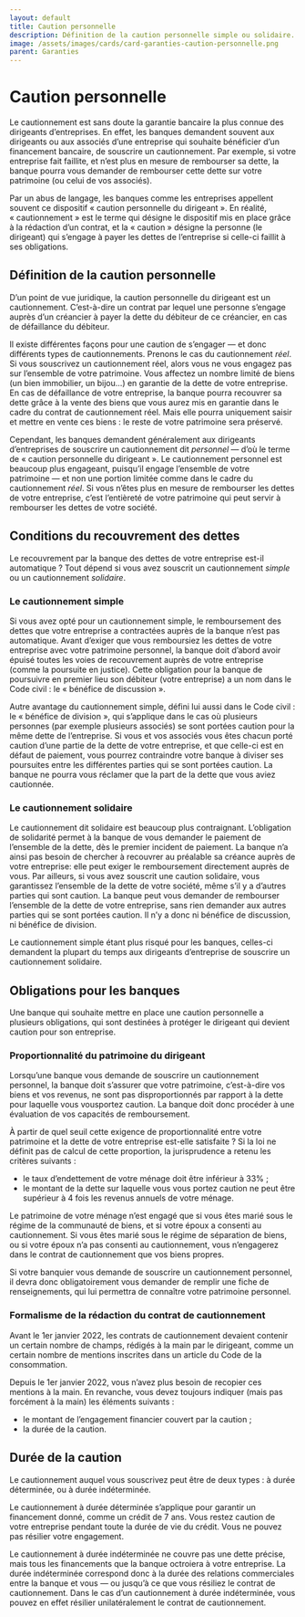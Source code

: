 ```yaml
---
layout: default
title: Caution personnelle
description: Définition de la caution personnelle simple ou solidaire.
image: /assets/images/cards/card-garanties-caution-personnelle.png
parent: Garanties
---
```


# Caution personnelle

Le cautionnement est sans doute la garantie bancaire la plus connue des dirigeants d’entreprises. En effet, les banques demandent souvent aux dirigeants ou aux associés d’une entreprise qui souhaite bénéficier d’un financement bancaire, de souscrire un cautionnement. Par exemple, si votre entreprise fait faillite, et n’est plus en mesure de rembourser sa dette, la banque pourra vous demander de rembourser cette dette sur votre patrimoine (ou celui de vos associés).

Par un abus de langage, les banques comme les entreprises appellent souvent ce dispositif « caution personnelle du dirigeant ». En réalité, « cautionnement » est le terme qui désigne le dispositif mis en place grâce à la rédaction d’un contrat, et la « caution » désigne la personne (le dirigeant) qui s’engage à payer les dettes de l’entreprise si celle-ci faillit à ses obligations.

## Définition de la caution personnelle

D’un point de vue juridique, la caution personnelle du dirigeant est un cautionnement. C’est-à-dire un contrat par lequel une personne s’engage auprès d’un créancier à payer la dette du débiteur de ce créancier, en cas de défaillance du débiteur.

Il existe différentes façons pour une caution de s’engager — et donc différents types de cautionnements. Prenons le cas du cautionnement _réel_. Si vous souscrivez un cautionnement réel, alors vous ne vous engagez pas sur l’ensemble de votre patrimoine. Vous affectez un nombre limité de biens (un bien immobilier, un bijou…) en garantie de la dette de votre entreprise. En cas de défaillance de votre entreprise, la banque pourra recouvrer sa dette grâce à la vente des biens que vous aurez mis en garantie dans le cadre du contrat de cautionnement réel. Mais elle pourra uniquement saisir et mettre en vente ces biens : le reste de votre patrimoine sera préservé.

Cependant, les banques demandent généralement aux dirigeants d’entreprises de souscrire un cautionnement dit *personnel* — d’où le terme de « caution personnelle du dirigeant ». Le cautionnement personnel est beaucoup plus engageant, puisqu’il engage l’ensemble de votre patrimoine — et non une portion limitée comme dans le cadre du cautionnement _réel_. Si vous n’êtes plus en mesure de rembourser les dettes de votre entreprise, c’est l’entièreté de votre patrimoine qui peut servir à rembourser les dettes de votre société.

## Conditions du recouvrement des dettes

Le recouvrement par la banque des dettes de votre entreprise est-il automatique ? Tout dépend si vous avez souscrit un cautionnement _simple_ ou un cautionnement _solidaire_.

### Le cautionnement simple

Si vous avez opté pour un cautionnement simple, le remboursement des dettes que votre entreprise a contractées auprès de la banque n’est pas automatique. Avant d’exiger que vous remboursiez les dettes de votre entreprise avec votre patrimoine personnel, la banque doit d’abord avoir épuisé toutes les voies de recouvrement auprès de votre entreprise (comme la poursuite en justice). Cette obligation pour la banque de poursuivre en premier lieu son débiteur (votre entreprise) a un nom dans le Code civil : le « bénéfice de discussion ».

Autre avantage du cautionnement simple, défini lui aussi dans le Code civil : le « bénéfice de division », qui s’applique dans le cas où plusieurs personnes (par exemple plusieurs associés) se sont portées caution pour la même dette de l’entreprise. Si vous et vos associés vous êtes chacun porté caution d’une partie de la dette de votre entreprise, et que celle-ci est en défaut de paiement, vous pourrez contraindre votre banque à diviser ses poursuites entre les différentes parties qui se sont portées caution. La banque ne pourra vous réclamer que la part de la dette que vous aviez cautionnée.

### Le cautionnement solidaire

Le cautionnement dit solidaire est beaucoup plus contraignant. L’obligation de solidarité permet à la banque de vous demander le paiement de l’ensemble de la dette, dès le premier incident de paiement. La banque n’a ainsi pas besoin de chercher à recouvrer au préalable sa créance auprès de votre entreprise: elle peut exiger le remboursement directement auprès de vous. Par ailleurs, si vous avez souscrit une caution solidaire, vous garantissez l’ensemble de la dette de votre société, même s’il y a d’autres parties qui sont caution. La banque peut vous demander de rembourser l’ensemble de la dette de votre entreprise, sans rien demander aux autres parties qui se sont portées caution. Il n’y a donc ni bénéfice de discussion, ni bénéfice de division.

Le cautionnement simple étant plus risqué pour les banques, celles-ci demandent la plupart du temps aux dirigeants d’entreprise de souscrire un cautionnement solidaire.

## Obligations pour les banques

Une banque qui souhaite mettre en place une caution personnelle a plusieurs obligations, qui sont destinées à protéger le dirigeant qui devient caution pour son entreprise.

### Proportionnalité du patrimoine du dirigeant

Lorsqu’une banque vous demande de souscrire un cautionnement personnel, la banque doit s’assurer que votre patrimoine, c’est-à-dire vos biens et vos revenus, ne sont pas disproportionnés par rapport à la dette pour laquelle vous vousportez caution. La banque doit donc procéder à une évaluation de vos capacités de remboursement.

À partir de quel seuil cette exigence de proportionnalité entre votre patrimoine et la dette de votre entreprise est-elle satisfaite ? Si la loi ne définit pas de calcul de cette proportion, la jurisprudence a retenu les critères suivants :

- le taux d’endettement de votre ménage doit être inférieur à 33% ;
- le montant de la dette sur laquelle vous vous portez caution ne peut être supérieur à 4 fois les revenus annuels de votre ménage.

Le patrimoine de votre ménage n’est engagé que si vous êtes marié sous le régime de la communauté de biens, et si votre époux a consenti au cautionnement. Si vous êtes marié sous le régime de séparation de biens, ou si votre époux n’a pas consenti au cautionnement, vous n’engagerez dans le contrat de cautionnement que vos biens propres.

Si votre banquier vous demande de souscrire un cautionnement personnel, il devra donc obligatoirement vous demander de remplir une fiche de renseignements, qui lui permettra de connaître votre patrimoine personnel.

### Formalisme de la rédaction du contrat de cautionnement

Avant le 1er janvier 2022, les contrats de cautionnement devaient contenir un certain nombre de champs, rédigés à la main par le dirigeant, comme un certain nombre de mentions inscrites dans un article du Code de la consommation.

Depuis le 1er janvier 2022, vous n’avez plus besoin de recopier ces mentions à la main. En revanche, vous devez toujours indiquer (mais pas forcément à la main) les éléments suivants :

- le montant de l’engagement financier couvert par la caution ;
- la durée de la caution.

## Durée de la caution

Le cautionnement auquel vous souscrivez peut être de deux types : à durée déterminée, ou à durée indéterminée.

Le cautionnement à durée déterminée s’applique pour garantir un financement donné, comme un crédit de 7 ans. Vous restez caution de votre entreprise pendant toute la durée de vie du crédit. Vous ne pouvez pas résilier votre engagement.

Le cautionnement à durée indéterminée ne couvre pas une dette précise, mais tous les financements que la banque octroiera à votre entreprise. La durée indéterminée correspond donc à la durée des relations commerciales entre la banque et vous — ou jusqu’à ce que vous résiliez le contrat de cautionnement. Dans le cas d’un cautionnement à durée indéterminée, vous pouvez en effet résilier unilatéralement le contrat de cautionnement.
